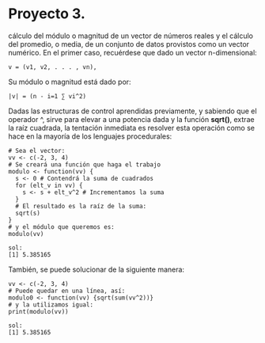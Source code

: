 # Proyecto 3.

cálculo del módulo o magnitud de un vector de números reales y el cálculo del promedio, o media, de un conjunto de datos provistos como un vector numérico. En el primer caso, recuérdese que dado un vector n-dimensional:

```{r}
v = (v1, v2, . . . , vn),
```

Su módulo o magnitud está dado por:

```{r}
|v| = (n - i=1 ∑ vi^2)
```

Dadas las estructuras de control aprendidas previamente, y sabiendo que el operador ^, sirve para elevar a una potencia dada y la función **sqrt()**, extrae la raíz cuadrada, la tentación inmediata es resolver esta operación como se hace en la mayoría de los lenguajes procedurales:

```{r}
# Sea el vector:
vv <- c(-2, 3, 4)
# Se creará una función que haga el trabajo
modulo <- function(vv) {
  s <- 0 # Contendrá la suma de cuadrados
  for (elt_v in vv) {
    s <- s + elt_v^2 # Incrementamos la suma
  }
  # El resultado es la raíz de la suma:
  sqrt(s)
}
# y el módulo que queremos es:
modulo(vv)

sol:
[1] 5.385165
```

También, se puede solucionar de la siguiente manera:

```{r}
vv <- c(-2, 3, 4)
# Puede quedar en una línea, así:
modulo0 <- function(vv) {sqrt(sum(vv^2))}
# y la utilizamos igual:
print(modulo(vv))

sol:
[1] 5.385165
```
